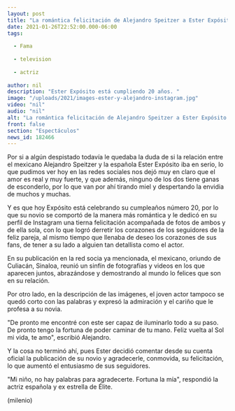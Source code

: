 ```yaml
---
layout: post
title: "La romántica felicitación de Alejandro Speitzer a Ester Expósito por su cumpleaños"
date: 2021-01-26T22:52:00.000-06:00
tags:
  
  - Fama
  
  - television
  
  - actriz
  
author: nil
description: "Ester Expósito está cumpliendo 20 años. "
image: "/uploads/2021/images-ester-y-alejandro-instagram.jpg"
video: "nil"
audio: "nil"
alt: "La romántica felicitación de Alejandro Speitzer a Ester Expósito por su cumpleaños"
front: false
section: "Espectáculos"
news_id: 182466
---
```


Por si a algún despistado todavía le quedaba la duda de si la relación entre el mexicano Alejandro Speitzer y la española Ester Expósito iba en serio, lo que pudimos ver hoy en las redes sociales nos dejó muy en claro que el amor es real y muy fuerte, y que además, ninguno de los dos tiene ganas de esconderlo, por lo que van por ahí tirando miel y despertando la envidia de muchos y muchas.  

Y es que hoy Expósito está celebrando su cumpleaños número 20, por lo que su novio se comportó de la manera más romántica y le dedicó en su perfil de Instagram una tierna felicitación acompañada de fotos de ambos y de ella sola, con lo que logró derretir los corazones de los seguidores de la feliz pareja, al mismo tiempo que llenaba de deseo los corazones de sus fans, de tener a su lado a alguien tan detallista como el actor.  

En su publicación en la red socia ya mencionada, el mexicano, oriundo de Culiacán, Sinaloa, reunió un sinfín de fotografías y videos en los que aparecen juntos, abrazándose y demostrando al mundo lo felices que son en su relación. 

Por otro lado, en la descripción de las imágenes, el joven actor tampoco se quedó corto con las palabras y expresó la admiración y el cariño que le profesa a su novia.

"De pronto me encontré con este ser capaz de iluminarlo todo a su paso. De pronto tengo la fortuna de poder caminar de tu mano. Feliz vuelta al Sol mi vida, te amo", escribió Alejandro. 

Y la cosa no terminó ahí, pues Ester decidió comentar desde su cuenta oficial la publicación de su novio y agradecerle, conmovida, su felicitación, lo que aumentó el entusiasmo de sus seguidores. 

"Mi niño, no hay palabras para agradecerte. Fortuna la mía", respondió la actriz española y ex estrella de Élite.  

(milenio)